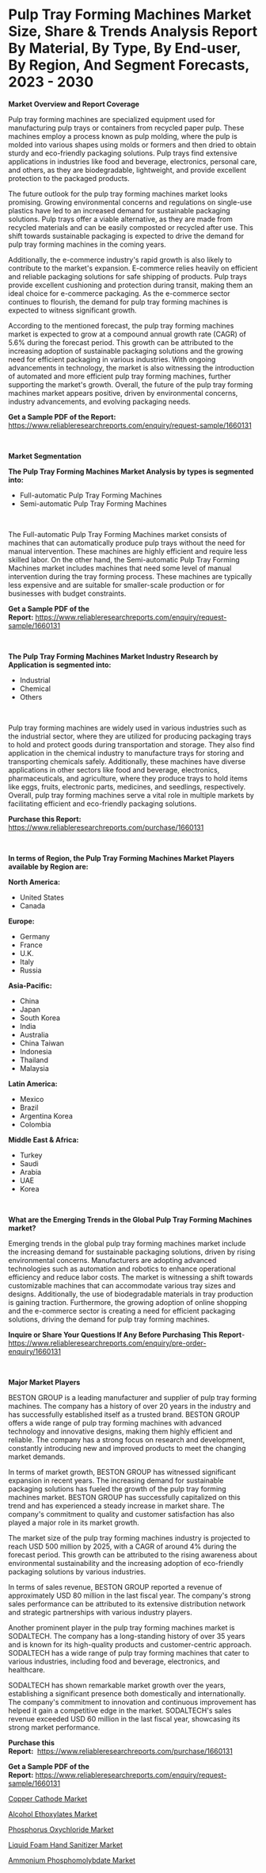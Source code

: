 <p><h1>Pulp Tray Forming Machines Market Size, Share & Trends Analysis Report By Material, By Type, By End-user, By Region, And Segment Forecasts, 2023 - 2030</h1></p><p><strong>Market Overview and Report Coverage</strong></p>
<p><p>Pulp tray forming machines are specialized equipment used for manufacturing pulp trays or containers from recycled paper pulp. These machines employ a process known as pulp molding, where the pulp is molded into various shapes using molds or formers and then dried to obtain sturdy and eco-friendly packaging solutions. Pulp trays find extensive applications in industries like food and beverage, electronics, personal care, and others, as they are biodegradable, lightweight, and provide excellent protection to the packaged products.</p><p>The future outlook for the pulp tray forming machines market looks promising. Growing environmental concerns and regulations on single-use plastics have led to an increased demand for sustainable packaging solutions. Pulp trays offer a viable alternative, as they are made from recycled materials and can be easily composted or recycled after use. This shift towards sustainable packaging is expected to drive the demand for pulp tray forming machines in the coming years.</p><p>Additionally, the e-commerce industry's rapid growth is also likely to contribute to the market's expansion. E-commerce relies heavily on efficient and reliable packaging solutions for safe shipping of products. Pulp trays provide excellent cushioning and protection during transit, making them an ideal choice for e-commerce packaging. As the e-commerce sector continues to flourish, the demand for pulp tray forming machines is expected to witness significant growth.</p><p>According to the mentioned forecast, the pulp tray forming machines market is expected to grow at a compound annual growth rate (CAGR) of 5.6% during the forecast period. This growth can be attributed to the increasing adoption of sustainable packaging solutions and the growing need for efficient packaging in various industries. With ongoing advancements in technology, the market is also witnessing the introduction of automated and more efficient pulp tray forming machines, further supporting the market's growth. Overall, the future of the pulp tray forming machines market appears positive, driven by environmental concerns, industry advancements, and evolving packaging needs.</p></p>
<p><strong>Get a Sample PDF of the Report:</strong> <a href="https://www.reliableresearchreports.com/enquiry/request-sample/1660131">https://www.reliableresearchreports.com/enquiry/request-sample/1660131</a></p>
<p>&nbsp;</p>
<p><strong>Market Segmentation</strong></p>
<p><strong>The Pulp Tray Forming Machines Market Analysis by types is segmented into:</strong></p>
<p><ul><li>Full-automatic Pulp Tray Forming Machines</li><li>Semi-automatic Pulp Tray Forming Machines</li></ul></p>
<p>&nbsp;</p>
<p><p>The Full-automatic Pulp Tray Forming Machines market consists of machines that can automatically produce pulp trays without the need for manual intervention. These machines are highly efficient and require less skilled labor. On the other hand, the Semi-automatic Pulp Tray Forming Machines market includes machines that need some level of manual intervention during the tray forming process. These machines are typically less expensive and are suitable for smaller-scale production or for businesses with budget constraints.</p></p>
<p><strong>Get a Sample PDF of the Report:</strong>&nbsp;<a href="https://www.reliableresearchreports.com/enquiry/request-sample/1660131">https://www.reliableresearchreports.com/enquiry/request-sample/1660131</a></p>
<p>&nbsp;</p>
<p><strong>The Pulp Tray Forming Machines Market Industry Research by Application is segmented into:</strong></p>
<p><ul><li>Industrial</li><li>Chemical</li><li>Others</li></ul></p>
<p>&nbsp;</p>
<p><p>Pulp tray forming machines are widely used in various industries such as the industrial sector, where they are utilized for producing packaging trays to hold and protect goods during transportation and storage. They also find application in the chemical industry to manufacture trays for storing and transporting chemicals safely. Additionally, these machines have diverse applications in other sectors like food and beverage, electronics, pharmaceuticals, and agriculture, where they produce trays to hold items like eggs, fruits, electronic parts, medicines, and seedlings, respectively. Overall, pulp tray forming machines serve a vital role in multiple markets by facilitating efficient and eco-friendly packaging solutions.</p></p>
<p><strong>Purchase this Report:</strong>&nbsp; <a href="https://www.reliableresearchreports.com/purchase/1660131">https://www.reliableresearchreports.com/purchase/1660131</a></p>
<p>&nbsp;</p>
<p><strong>In terms of Region, the Pulp Tray Forming Machines Market Players available by Region are:</strong></p>
<p>
    <p> <strong> North America: </strong>
        <ul>
            <li>United States</li>
            <li>Canada</li>
        </ul>
        </p> 
    <p> <strong> Europe: </strong>
        <ul>
            <li>Germany</li>
            <li>France</li>
            <li>U.K.</li>
            <li>Italy</li>
            <li>Russia</li>
        </ul>
        </p> 
    <p> <strong> Asia-Pacific: </strong>
        <ul>
            <li>China</li>
            <li>Japan</li>
            <li>South Korea</li>
            <li>India</li>
            <li>Australia</li>
            <li>China Taiwan</li>
            <li>Indonesia</li>
            <li>Thailand</li>
            <li>Malaysia</li>
        </ul>
        </p> 
    <p> <strong> Latin America: </strong>
        <ul>
            <li>Mexico</li>
            <li>Brazil</li>
            <li>Argentina Korea</li>
            <li>Colombia</li>
        </ul>
        </p> 
    <p> <strong> Middle East & Africa: </strong>
        <ul>
            <li>Turkey</li>
            <li>Saudi</li>
            <li>Arabia</li>
            <li>UAE</li>
            <li>Korea</li>
        </ul>
    </p>
    </p>
<p>&nbsp;</p>
<p><strong>What are the Emerging Trends in the Global Pulp Tray Forming Machines market?</strong></p>
<p><p>Emerging trends in the global pulp tray forming machines market include the increasing demand for sustainable packaging solutions, driven by rising environmental concerns. Manufacturers are adopting advanced technologies such as automation and robotics to enhance operational efficiency and reduce labor costs. The market is witnessing a shift towards customizable machines that can accommodate various tray sizes and designs. Additionally, the use of biodegradable materials in tray production is gaining traction. Furthermore, the growing adoption of online shopping and the e-commerce sector is creating a need for efficient packaging solutions, driving the demand for pulp tray forming machines.</p></p>
<p><strong>Inquire or Share Your Questions If Any Before Purchasing This Report</strong>- <a href="https://www.reliableresearchreports.com/enquiry/pre-order-enquiry/1660131">https://www.reliableresearchreports.com/enquiry/pre-order-enquiry/1660131</a></p>
<p>&nbsp;</p>
<p><strong>Major Market Players</strong></p>
<p><p>BESTON GROUP is a leading manufacturer and supplier of pulp tray forming machines. The company has a history of over 20 years in the industry and has successfully established itself as a trusted brand. BESTON GROUP offers a wide range of pulp tray forming machines with advanced technology and innovative designs, making them highly efficient and reliable. The company has a strong focus on research and development, constantly introducing new and improved products to meet the changing market demands.</p><p>In terms of market growth, BESTON GROUP has witnessed significant expansion in recent years. The increasing demand for sustainable packaging solutions has fueled the growth of the pulp tray forming machines market. BESTON GROUP has successfully capitalized on this trend and has experienced a steady increase in market share. The company's commitment to quality and customer satisfaction has also played a major role in its market growth.</p><p>The market size of the pulp tray forming machines industry is projected to reach USD 500 million by 2025, with a CAGR of around 4% during the forecast period. This growth can be attributed to the rising awareness about environmental sustainability and the increasing adoption of eco-friendly packaging solutions by various industries.</p><p>In terms of sales revenue, BESTON GROUP reported a revenue of approximately USD 80 million in the last fiscal year. The company's strong sales performance can be attributed to its extensive distribution network and strategic partnerships with various industry players.</p><p>Another prominent player in the pulp tray forming machines market is SODALTECH. The company has a long-standing history of over 35 years and is known for its high-quality products and customer-centric approach. SODALTECH has a wide range of pulp tray forming machines that cater to various industries, including food and beverage, electronics, and healthcare.</p><p>SODALTECH has shown remarkable market growth over the years, establishing a significant presence both domestically and internationally. The company's commitment to innovation and continuous improvement has helped it gain a competitive edge in the market. SODALTECH's sales revenue exceeded USD 60 million in the last fiscal year, showcasing its strong market performance.</p></p>
<p><strong>Purchase this Report:</strong>&nbsp;&nbsp;<a href="https://www.reliableresearchreports.com/purchase/1660131">https://www.reliableresearchreports.com/purchase/1660131</a></p>
<p></p>
<p><strong>Get a Sample PDF of the Report:</strong>&nbsp;<a href="https://www.reliableresearchreports.com/enquiry/request-sample/1660131">https://www.reliableresearchreports.com/enquiry/request-sample/1660131</a></p>
<p><p><a href="https://medium.com/@nettieboyle84/copper-cathode-market-trends-and-market-analysis-forecasted-for-period-2023-2030-76c05804efd9">Copper Cathode Market</a></p><p><a href="https://medium.com/@williambatz97/alcohol-ethoxylates-market-size-cagr-trends-2024-2030-1beb3a4237a8">Alcohol Ethoxylates Market</a></p><p><a href="https://medium.com/@helenablick2023/phosphorus-oxychloride-market-report-reveals-the-latest-trends-and-growth-opportunities-of-this-f22c8ca0c941">Phosphorus Oxychloride Market</a></p><p><a href="https://www.linkedin.com/pulse/liquid-foam-hand-sanitizer-market-challenges-opportunities-zlzve/">Liquid Foam Hand Sanitizer Market</a></p><p><a href="https://medium.com/@dorothypeters68/ammonium-phosphomolybdate-market-size-market-outlook-and-market-forecast-2023-to-2030-5fc164ac5087">Ammonium Phosphomolybdate Market</a></p></p>